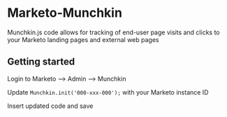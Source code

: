 # Marketo-Munchkin
Munchkin.js code allows for tracking of end-user page visits and clicks to your Marketo landing pages and external web pages

## Getting started
Login to Marketo --> Admin --> Munchkin

Update ```Munchkin.init('000-xxx-000');``` with your Marketo instance ID

Insert updated code and save
